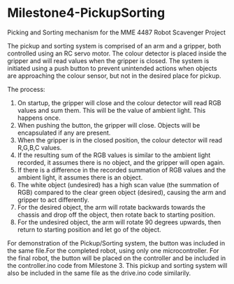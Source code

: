 # Milestone4-PickupSorting
Picking and Sorting mechanism for the MME 4487 Robot Scavenger Project  

The pickup and sorting system is comprised of an arm and a gripper, both controlled using an RC servo motor. The colour detector is placed inside the gripper and will read values when the gripper is closed. The system is initiated using a push button to prevent unintended actions when objects are approaching the colour sensor, but not in the desired place for pickup.  

The process:  
1. On startup, the gripper will close and the colour detector will read RGB values and sum them. This will be the value of ambient light. This happens once.  
2. When pushing the button, the gripper will close. Objects will be encapsulated if any are present.
3. When the gripper is in the closed position, the colour detector will read R,G,B,C values.
4. If the resulting sum of the RGB values is similar to the ambient light recorded, it assumes there is no object, and the gripper will open again.  
5. If there is a difference in the recorded summation of RGB values and the ambient light, it assumes there is an object.
6. The white object (undesired) has a high scan value (the summation of RGB) compared to the clear green object (desired), causing the arm and gripper to act differently.
7. For the desired object, the arm will rotate backwards towards the chassis and drop off the object, then rotate back to starting position.
8. For the undesired object, the arm will rotate 90 degrees upwards, then return to starting position and let go of the object.

For demonstration of the Pickup/Sorting system, the button was included in the same file.For the completed robot, using only one microcontroller. For the final robot, the button will be placed on the controller and be included in the controller.ino code from Milestone 3. This pickup and sorting system will also be included in the same file as the drive.ino code similarily.
